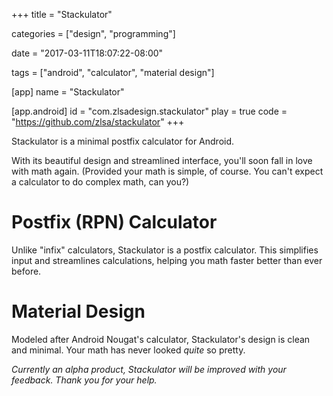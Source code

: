 +++
title = "Stackulator"

categories = ["design", "programming"]

date = "2017-03-11T18:07:22-08:00"

tags = ["android", "calculator", "material design"]

[app]
name = "Stackulator"

[app.android]
id = "com.zlsadesign.stackulator"
play = true
code = "https://github.com/zlsa/stackulator"
+++

Stackulator is a minimal postfix calculator for Android.

With its beautiful design and streamlined interface, you'll soon fall
in love with math again. (Provided your math is simple, of course. You
can't expect a calculator to do complex math, can you?)

<!--more-->

# Postfix (RPN) Calculator

Unlike "infix" calculators, Stackulator is a postfix calculator. This
simplifies input and streamlines calculations, helping you math faster
better than ever before.

# Material Design

Modeled after Android Nougat's calculator, Stackulator's design is
clean and minimal. Your math has never looked *quite* so pretty.

*Currently an alpha product, Stackulator will be improved with your feedback. Thank you for your help.*
